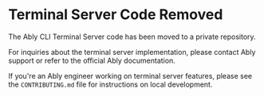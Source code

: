 # Terminal Server Code Removed

The Ably CLI Terminal Server code has been moved to a private repository. 

For inquiries about the terminal server implementation, please contact Ably support or refer to the official Ably documentation.

If you're an Ably engineer working on terminal server features, please see the `CONTRIBUTING.md` file for instructions on local development.
